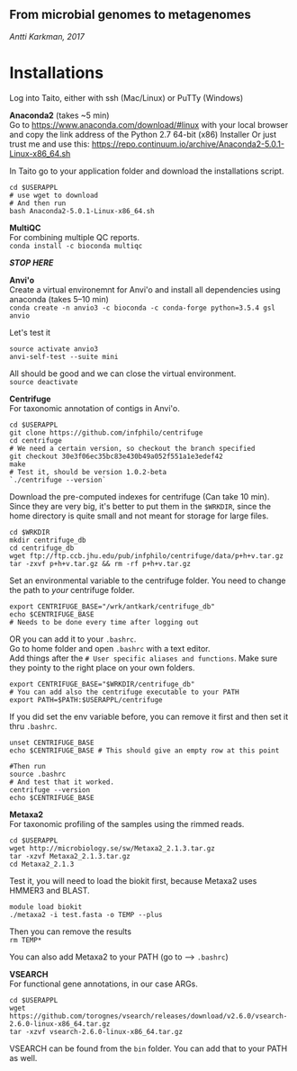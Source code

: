 ## From microbial genomes to metagenomes  
*Antti Karkman, 2017* 

# Installations
Log into Taito, either with ssh (Mac/Linux) or PuTTy (Windows)  

**Anaconda2** (takes ~5 min)  
Go to https://www.anaconda.com/download/#linux with your local browser and copy the link address of the Python 2.7 64-bit (x86) Installer
Or just trust me and use this: https://repo.continuum.io/archive/Anaconda2-5.0.1-Linux-x86_64.sh  

In Taito go to your application folder and download the installations script.
```
cd $USERAPPL
# use wget to download
# And then run
bash Anaconda2-5.0.1-Linux-x86_64.sh  
```

**MultiQC**  
For combining multiple QC reports.  
`conda install -c bioconda multiqc`

**_STOP HERE_**

**Anvi'o**  
Create a virtual environemnt for Anvi'o and install all dependencies using anaconda (takes 5–10 min)  
`conda create -n anvio3 -c bioconda -c conda-forge python=3.5.4 gsl anvio`  

Let's test it  
```
source activate anvio3
anvi-self-test --suite mini
```
All should be good and we can close the virtual environment.  
`source deactivate`  

**Centrifuge**  
For taxonomic annotation of contigs in Anvi'o.
```
cd $USERAPPL
git clone https://github.com/infphilo/centrifuge
cd centrifuge
# We need a certain version, so checkout the branch specified
git checkout 30e3f06ec35bc83e430b49a052f551a1e3edef42
make
# Test it, should be version 1.0.2-beta  
`./centrifuge --version`  
```
Download the pre-computed indexes for centrifuge (Can take 10 min).  
Since they are very big, it's better to put them in the `$WRKDIR`, since the home directory is quite small and not meant for storage for large files.  
```
cd $WRKDIR
mkdir centrifuge_db
cd centrifuge_db
wget ftp://ftp.ccb.jhu.edu/pub/infphilo/centrifuge/data/p+h+v.tar.gz
tar -zxvf p+h+v.tar.gz && rm -rf p+h+v.tar.gz
```

Set an environmental variable to the centrifuge folder.
You need to change the path to _your_ centrifuge folder.
```
export CENTRIFUGE_BASE="/wrk/antkark/centrifuge_db"
echo $CENTRIFUGE_BASE
# Needs to be done every time after logging out
```

OR you can add it to your `.bashrc`.  
Go to home folder and open `.bashrc` with a text editor.  
Add things after the `# User specific aliases and functions`. Make sure they pointy to the right place on your own folders.  
```
export CENTRIFUGE_BASE="$WRKDIR/centrifuge_db"
# You can add also the centrifuge executable to your PATH
export PATH=$PATH:$USERAPPL/centrifuge
```
If you did set the env variable before, you can remove it first and then set it thru `.bashrc`.  
```
unset CENTRIFUGE_BASE
echo $CENTRIFUGE_BASE # This should give an empty row at this point

#Then run
source .bashrc
# And test that it worked.
centrifuge --version
echo $CENTRIFUGE_BASE
```

**Metaxa2**  
For taxonomic profiling of the samples using the rimmed reads.
```
cd $USERAPPL
wget http://microbiology.se/sw/Metaxa2_2.1.3.tar.gz
tar -xzvf Metaxa2_2.1.3.tar.gz
cd Metaxa2_2.1.3
```
Test it, you will need to load the biokit first, because Metaxa2 uses HMMER3 and BLAST.
```
module load biokit
./metaxa2 -i test.fasta -o TEMP --plus
```
Then you can remove the results  
`rm TEMP*`  

You can also add Metaxa2 to your PATH (go to --> `.bashrc`)  

**VSEARCH**  
For functional gene annotations, in our case ARGs.
```
cd $USERAPPL
wget https://github.com/torognes/vsearch/releases/download/v2.6.0/vsearch-2.6.0-linux-x86_64.tar.gz
tar -xzvf vsearch-2.6.0-linux-x86_64.tar.gz
```
VSEARCH can be found from the `bin` folder. You can add that to your PATH as well.  
